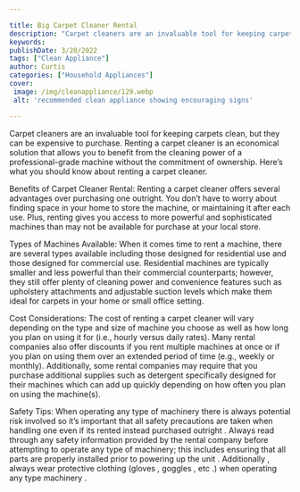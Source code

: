 ```yaml
---

title: Big Carpet Cleaner Rental
description: "Carpet cleaners are an invaluable tool for keeping carpets clean, but they can be expensive to purchase. Renting a carpet cleaner ...scroll on and keep learning"
keywords: 
publishDate: 3/20/2022
tags: ["Clean Appliance"]
author: Curtis
categories: ["Household Appliances"]
cover: 
 image: /img/cleanappliance/129.webp
 alt: 'recommended clean appliance showing encouraging signs'

---
```


Carpet cleaners are an invaluable tool for keeping carpets clean, but they can be expensive to purchase. Renting a carpet cleaner is an economical solution that allows you to benefit from the cleaning power of a professional-grade machine without the commitment of ownership. Here’s what you should know about renting a carpet cleaner.

Benefits of Carpet Cleaner Rental: Renting a carpet cleaner offers several advantages over purchasing one outright. You don’t have to worry about finding space in your home to store the machine, or maintaining it after each use. Plus, renting gives you access to more powerful and sophisticated machines than may not be available for purchase at your local store. 

Types of Machines Available: When it comes time to rent a machine, there are several types available including those designed for residential use and those designed for commercial use. Residential machines are typically smaller and less powerful than their commercial counterparts; however, they still offer plenty of cleaning power and convenience features such as upholstery attachments and adjustable suction levels which make them ideal for carpets in your home or small office setting. 

Cost Considerations: The cost of renting a carpet cleaner will vary depending on the type and size of machine you choose as well as how long you plan on using it for (i.e., hourly versus daily rates). Many rental companies also offer discounts if you rent multiple machines at once or if you plan on using them over an extended period of time (e.g., weekly or monthly). Additionally, some rental companies may require that you purchase additional supplies such as detergent specifically designed for their machines which can add up quickly depending on how often you plan on using the machine(s). 


Safety Tips: When operating any type of machinery there is always potential risk involved so it’s important that all safety precautions are taken when handling one even if its rented instead purchased outright . Always read through any safety information provided by the rental company before attempting to operate any type of machinery; this includes ensuring that all parts are properly installed prior to powering up the unit . Additionally , always wear protective clothing (gloves , goggles , etc .) when operating any type machinery .
